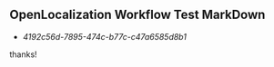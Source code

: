 ## OpenLocalization Workflow Test MarkDown
* *4192c56d-7895-474c-b77c-c47a6585d8b1*
 
thanks!

<!--HONumber=Sep16_HO1-->


